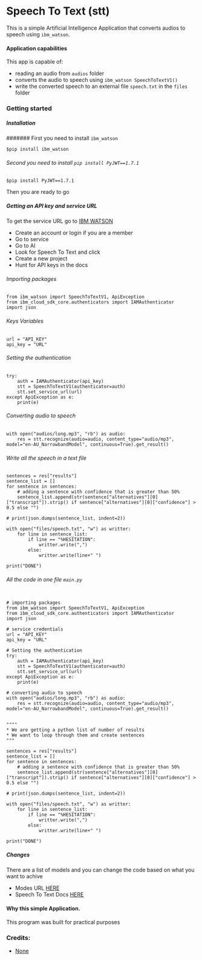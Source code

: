 # Speech To Text (stt)

This is a simple Artificial Intelligence Application that converts audios to speech using `ibm_watson`.


#### Application capabilities
This app is capable of:
* reading an audio from `audios` folder
* converts the audio to speech using `ibm_watson SpeechToTextV1()`
* write the converted speech to an external file `speech.txt` in the `files` folder

### Getting started
##### Installation
####### First you need to install `ibm_watson`
````shell
$pip install ibm_watson
````
###### Second you need to install `pip install PyJWT==1.7.1`
```shell
$pip install PyJWT==1.7.1
```
Then you are ready to go
##### Getting an API key and service URL
To get the service URL go to [IBM WATSON](https://cloud.ibm.com/catalog/services/)
* Create an account or login if you are a member
* Go to service
* Go to AI
* Look for Speech To Text and click
* Create a new project 
* Hunt for API keys in the docs

###### Importing packages

````
from ibm_watson import SpeechToTextV1, ApiException
from ibm_cloud_sdk_core.authenticators import IAMAuthenticator
import json
````
###### Keys Variables
```
url = "API_KEY"
api_key = "URL"

```

###### Setting the authentication
```
try:
    auth = IAMAuthenticator(api_key)
    stt = SpeechToTextV1(authenticator=auth)
    stt.set_service_url(url)
except ApiException as e:
    print(e)
```
###### Converting audio to speech
```` 
with open("audios/long.mp3", "rb") as audio:
    res = stt.recognize(audio=audio, content_type="audio/mp3", model="en-AU_NarrowbandModel", continuous=True).get_result()
````

###### Write all the speech in a text file

```
sentences = res["results"]
sentence_list = []
for sentence in sentences:
    # adding a sentence with confidence that is greater than 50%
    sentence_list.append(str(sentence["alternatives"][0]["transcript"]).strip() if sentence["alternatives"][0]["confidence"] > 0.5 else "")

# print(json.dumps(sentence_list, indent=2))

with open("files/speech.txt", "w") as writter:
    for line in sentence_list:
        if line == "%HESITATION":
            writter.write(",")
        else:
            writter.write(line+" ")

print("DONE")
```

###### All the code in one file `main.py`

````

# importing packages
from ibm_watson import SpeechToTextV1, ApiException
from ibm_cloud_sdk_core.authenticators import IAMAuthenticator
import json

# service credentials
url = "API_KEY"
api_key = "URL"

# Setting the authentication
try:
    auth = IAMAuthenticator(api_key)
    stt = SpeechToTextV1(authenticator=auth)
    stt.set_service_url(url)
except ApiException as e:
    print(e)

# converting audio to speech
with open("audios/long.mp3", "rb") as audio:
    res = stt.recognize(audio=audio, content_type="audio/mp3", model="en-AU_NarrowbandModel", continuous=True).get_result()


""""
* We are getting a python list of number of results
* We want to loop through them and create sentences
"""

sentences = res["results"]
sentence_list = []
for sentence in sentences:
    # adding a sentence with confidence that is greater than 50%
    sentence_list.append(str(sentence["alternatives"][0]["transcript"]).strip() if sentence["alternatives"][0]["confidence"] > 0.5 else "")

# print(json.dumps(sentence_list, indent=2))

with open("files/speech.txt", "w") as writter:
    for line in sentence_list:
        if line == "%HESITATION":
            writter.write(",")
        else:
            writter.write(line+" ")

print("DONE")
````
##### Changes 
There are a list of models and you can change the code based on what you want to achive
* Modes URL [HERE](https://cloud.ibm.com/apidocs/speech-to-text?code=python)
* Speech To Text Docs [HERE](https://cloud.ibm.com/apidocs/speech-to-text)
#### Why this simple Application.

This program was built for practical purposes

### Credits:
* [None](https//localhost)
